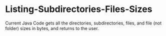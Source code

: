 # Listing-Subdirectories-Files-Sizes
Current Java Code gets all the directories, subdirectories, files, and file (not folder) sizes in bytes, and returns to the user.
